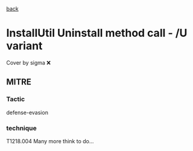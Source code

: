 [back](../index.md)
# InstallUtil Uninstall method call - /U variant
Cover by sigma :x: 
## MITRE
### Tactic
defense-evasion
### technique
T1218.004
Many more think to do...